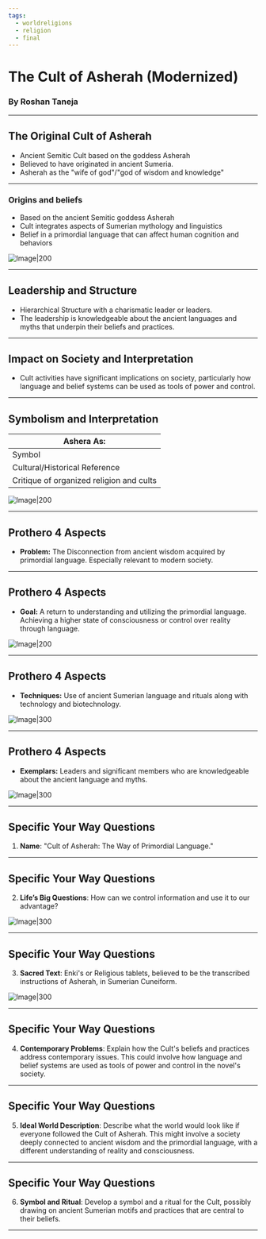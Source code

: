 ```yaml
---
tags:
  - worldreligions
  - religion
  - final
---
```

# The Cult of Asherah (Modernized)
### By Roshan Taneja

---

## The Original Cult of Asherah
- Ancient Semitic Cult based on the goddess Asherah
- Believed to have originated in ancient Sumeria.
- Asherah as the "wife of god"/"god of wisdom and knowledge"

---

### Origins and beliefs
- Based on the ancient Semitic goddess Asherah
- Cult integrates aspects of Sumerian mythology and linguistics
- Belief in a primordial language that can affect human cognition and behaviors


![Image|200](30_Obsidian/32_Attachments/Asherah/Asherah.png.png)

---

## Leadership and Structure
- Hierarchical Structure with a charismatic leader or leaders.
- The leadership is knowledgeable about the ancient languages and myths that underpin their beliefs and practices.



---

## Impact on Society and Interpretation
- Cult activities have significant implications on society, particularly how language and belief systems can be used as tools of power and control.

---

## Symbolism and Interpretation



| Ashera As:                               |
| ---------------------------------------- |
| Symbol                                   |
| Cultural/Historical Reference            |
| Critique of organized religion and cults |

![Image|200](30_Obsidian/32_Attachments/Asherah/AsherahAndBabel.png) 

---
## Prothero 4 Aspects

* **Problem:** The Disconnection from ancient wisdom acquired by primordial language. Especially relevant to modern society.



---

## Prothero 4 Aspects

* **Goal:** A return to understanding and utilizing the primordial language. Achieving a higher state of consciousness or control over reality through language.

 ![Image|200](30_Obsidian/32_Attachments/Asherah/Reverand.png)

---

## Prothero 4 Aspects

* **Techniques:** Use of ancient Sumerian language and rituals along with technology and biotechnology.

![Image|300](30_Obsidian/32_Attachments/Asherah/SnowCrashCapsule.png)

---

## Prothero 4 Aspects

* **Exemplars:** Leaders and significant members who are knowledgeable about the ancient language and myths.

![Image|300](30_Obsidian/32_Attachments/Asherah/SumerianLeader.png)

---

## Specific Your Way Questions

1. **Name**: "Cult of Asherah: The Way of Primordial Language."

---

## Specific Your Way Questions

2. **Life’s Big Questions**: How can we control information and use it to our advantage?

![Image|300](30_Obsidian/32_Attachments/Asherah/Controller.png)

---

## Specific Your Way Questions

3. **Sacred Text**: Enki's or Religious tablets, believed to be the transcribed instructions of Asherah, in Sumerian Cuneiform.

![Image|300](30_Obsidian/32_Attachments/Asherah/SumerianTablet.png)


---

## Specific Your Way Questions

4. **Contemporary Problems**: Explain how the Cult's beliefs and practices address contemporary issues. This could involve how language and belief systems are used as tools of power and control in the novel's society.

---

## Specific Your Way Questions

5. **Ideal World Description**: Describe what the world would look like if everyone followed the Cult of Asherah. This might involve a society deeply connected to ancient wisdom and the primordial language, with a different understanding of reality and consciousness.

---
## Specific Your Way Questions

6. **Symbol and Ritual**: Develop a symbol and a ritual for the Cult, possibly drawing on ancient Sumerian motifs and practices that are central to their beliefs.

---



